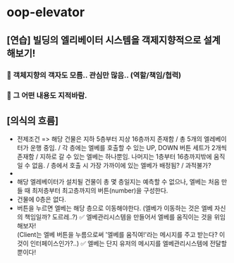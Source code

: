 # oop-elevator

## [연습] 빌딩의 엘리베이터 시스템을 객제지향적으로 설계해보기!

### 📍 객체지향의 객자도 모름.. 관심만 많음.. (역할/책임/협력)

### 📍 그 어떤 내용도 지적바람.


## [의식의 흐름]

- 전제조건 => 해당 건물은 지하 5층부터 지상 16층까지 존재함 / 총 5개의 엘레베이터가 운행 중임. / 각 층에는 엘베를 호출할 수 있는 UP, DOWN 버튼 세트가 2개씩 존재함 / 지하로 갈 수 있는 엘베는 하나뿐임. 나머지는 1층부터 16층까지밖에 움직일 수 없음. / 층에서 호출 시 가장 가까이에 있는 엘베가 배정됨? / 과적불가?
- 
- 해당 엘레베이터가 설치될 건물이 총 몇 층일지는 예측할 수 없으나, 엘베는 처음 만들 때 최저층부터 최고층까지의 버튼(number)을 구성한다.
- 건물에 0층은 없다.
- 버튼을 누르면 엘베는 해당 층으로 이동해야한다. 
(엘베가 이동하는 것은 엘베 자신의 책임일까? 도르레..?) ✅ 엘베관리시스템을 만들어서 엘베를 움직이는 것을 위임해보자!  
(Client는 엘베 버튼을 누름으로써 '엘베를 움직여!'라는 메시지를 주고 받는다? 이것이 인터페이스인가?..) ✅ 엘베는 단지 유저의 메시지를 엘베관리시스템에 전달할 뿐이다!
